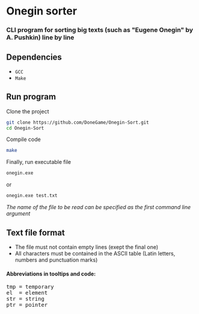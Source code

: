 # Onegin sorter

### CLI program for sorting big texts (such as "Eugene Onegin" by A. Pushkin) line by line

## Dependencies

- `GCC`
- `Make`

## Run program

Clone the project

```bash
git clone https://github.com/DoneGame/Onegin-Sort.git
cd Onegin-Sort
```

Compile code

```bash
make
```

Finally, run executable file

```bash
onegin.exe
```

or

```bash
onegin.exe test.txt
```

*The name of the file to be read can be specified as the first command line argument*


## Text file format
- The file must not contain empty lines (exept the final one)
- All characters must be contained in the ASCII table (Latin letters, numbers and punctuation marks)


#### Abbreviations in tooltips and code:
<pre>
tmp = temporary
el  = element
str = string
ptr = pointer
</pre>
 